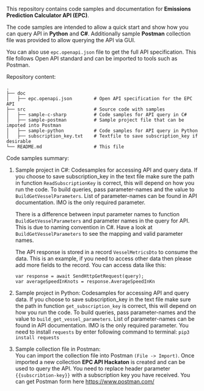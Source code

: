 
This repository contains code samples and documentation for **Emissions Prediction Calculator API (EPC)**.

The code samples are intended to allow a quick start and show how you can query API in **Python** and **C#**. Additionally sample **Postman** collection file was provided to allow querying the API via GUI.

You can also use `epc.openapi.json` file to get the full API specification. This file follows Open API standard and can be imported to tools such as Postman.

Repository content:

    .
    ├── doc
    │   ├── epc.openapi.json        # Open API specification for the EPC API
    ├── src                         # Source code with samples
    │   ├── sample-c-sharp          # Code samples for API query in C#
    │   ├── sample-postman          # Sample project file that can be impoted into Postman
    │   ├── sample-python           # Code samples for API query in Python
    │   ├── subscription_key.txt    # Textfile to save subscription_key if desirable
    └── README.md                   # This file

Code samples summary:
1.	Sample project in C#: Codesamples for accessing API and query data. If you choose to save subscription_key in the text file make sure the path in function `ReadSubscriptionKey` is correct, this will depend on how you run the code. To build queries, pass parameter-names and the value to `BuildGetVesselParameters`. List of parameter-names can be found in API documentation. IMO is the only required parameter. 

    There is a difference between input parameter names to function `BuildGetVesselParameters` and parameter names in the query for API. This is due to naming convention in C#. Have a look at `BuildGetVesselParameters` to see the mapping and valid parameter names. 
    
    The API response is stored in a record `VesselMetricsDto` to consume the data. This is an example, if you need to access other data then please add more fields to the record. You can access data like this:
    ```
    var response = await SendHttpGetRequest(query);
    var averageSpeedInKnots = response.AverageSpeedInKn
    ```

2.	Sample project in Python: Codesamples for accessing API and query data. If you choose to save subscription_key in the text file make sure the path in function `get_subscription_key` is correct, this will depend on how you run the code. To build queries, pass parameter-names and the value to `build_get_vessel_parameters`. List of parameter-names can be found in API documentation. IMO is the only required parameter. You need to install `requests` by enter following command to terminal: `pip3 install requests`
3.	Sample collection file in Postman:  
You can import the collection file into Postman `(File -> Import)`. Once imported a new collection **EPC API Hackaton** is created and can be used to query the API. You need to replace header parameter `{{subscribtion-key}}` with a subscription key you have received.  You can get Postman form here https://www.postman.com/

